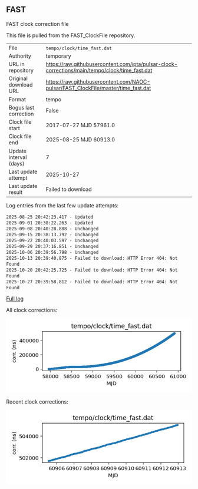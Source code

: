 
## FAST

FAST clock correction file

This file is pulled from the FAST_ClockFile repository.

|     |     |
|:--- |:--- |
| File | `tempo/clock/time_fast.dat` |
| Authority | temporary |
| URL in repository | <https://raw.githubusercontent.com/ipta/pulsar-clock-corrections/main/tempo/clock/time_fast.dat> |
| Original download URL | <https://raw.githubusercontent.com/NAOC-pulsar/FAST_ClockFile/master/time_fast.dat> |
| Format | tempo |
| Bogus last correction | False |
| Clock file start | 2017-07-27 MJD 57961.0 |
| Clock file end | 2025-08-25 MJD 60913.0 |
| Update interval (days) | 7 |
| Last update attempt | 2025-10-27 |
| Last update result | Failed to download |

Log entries from the last few update attempts:
```
2025-08-25 20:42:23.417 - Updated
2025-09-01 20:38:22.263 - Updated
2025-09-08 20:40:28.888 - Unchanged
2025-09-15 20:38:13.792 - Unchanged
2025-09-22 20:40:03.597 - Unchanged
2025-09-29 20:37:16.851 - Unchanged
2025-10-06 20:39:56.798 - Unchanged
2025-10-13 20:39:40.875 - Failed to download: HTTP Error 404: Not Found
2025-10-20 20:42:25.725 - Failed to download: HTTP Error 404: Not Found
2025-10-27 20:39:58.812 - Failed to download: HTTP Error 404: Not Found
```
[Full log](https://raw.githubusercontent.com/ipta/pulsar-clock-corrections/main/log/tempo/clock/time_fast.dat.log)


All clock corrections:

![plot of all clock corrections](time_fast.dat.png "All corrections")

Recent clock corrections:

![plot of recent clock corrections](time_fast.dat.short.png "Recent corrections")


